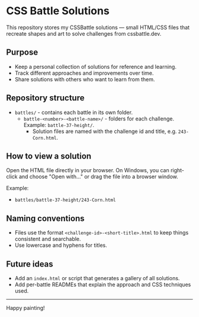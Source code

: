 # CSS Battle Solutions

This repository stores my CSSBattle solutions — small HTML/CSS files that recreate shapes and art to solve challenges from cssbattle.dev.

## Purpose
- Keep a personal collection of solutions for reference and learning.
- Track different approaches and improvements over time.
- Share solutions with others who want to learn from them.

## Repository structure
- `battles/` - contains each battle in its own folder.
  - `battle-<number>-<battle-name>/` - folders for each challenge. Example: `battle-37-height/`.
    - Solution files are named with the challenge id and title, e.g. `243-Corn.html`.

## How to view a solution
Open the HTML file directly in your browser. On Windows, you can right-click and choose "Open with..." or drag the file into a browser window.

Example:
- `battles/battle-37-height/243-Corn.html`

## Naming conventions
- Files use the format `<challenge-id>-<short-title>.html` to keep things consistent and searchable.
- Use lowercase and hyphens for titles.

## Future ideas
- Add an `index.html` or script that generates a gallery of all solutions.
- Add per-battle READMEs that explain the approach and CSS techniques used.

---

Happy painting!